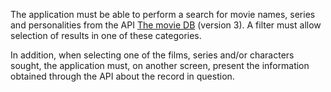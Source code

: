 The application must be able to perform a search for movie names, series and personalities from the API [The movie DB](https://developers.themoviedb.org/3/getting-started/introduction) (version 3). A filter must allow selection of results in one of these categories.

In addition, when selecting one of the films, series and/or characters sought, the application must, on another screen, present the information obtained through the API about the record in question.



